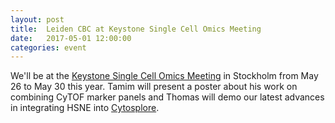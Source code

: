 ```yaml
---
layout: post
title:  Leiden CBC at Keystone Single Cell Omics Meeting
date:   2017-05-01 12:00:00
categories: event
---
```

We'll be at the [Keystone Single Cell Omics Meeting](https://www.keystonesymposia.org/17E3) in Stockholm from May 26 to May 30 this year. Tamim will present a poster about his work on combining CyTOF marker panels and Thomas will demo our latest advances in integrating HSNE into [Cytosplore](http://www.cytosplore.org).
